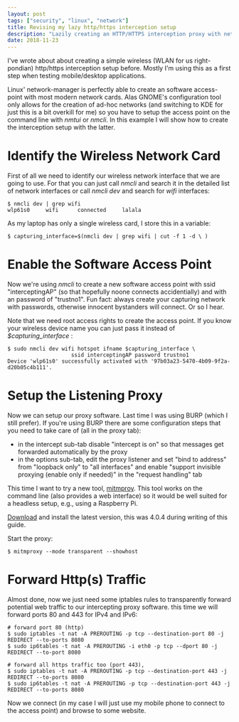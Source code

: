 ```yaml
---
layout: post
tags: ["security", "linux", "network"]
title: Revising my lazy http/https interception setup
description: "Lazily creating an HTTP/HTTPS interception proxy with network-manager and mitmproxy"
date: 2018-11-23
---
```


I've wrote about about creating a simple wireless (WLAN for us right-pondian) http/https interception setup before. Mostly I'm using this as a first step when testing mobile/desktop applications.

Linux' network-manager is perfectly able to create an software access-point with most modern network cards. Alas GNOME's configuration tool only allows for the creation of ad-hoc networks (and switching to KDE for just this is a bit overkill for me) so you have to setup the access point on the command line with *nmtui* or *nmcli*. In this example I will show how to create the interception setup with the latter.

# Identify the Wireless Network Card

First of all we need to identify our wireless network interface that we are going to use. For that you can just call *nmcli* and search it in the detailed list of network interfaces or call *nmcli dev* and search for *wifi* interfaces:

~~~ shell
$ nmcli dev | grep wifi
wlp61s0     wifi      connected     lalala
~~~

As my laptop has only a single wireless card, I store this in a variable:

~~~ shell
$ capturing_interface=$(nmcli dev | grep wifi | cut -f 1 -d \ )
~~~

# Enable the Software Access Point

Now we're using *nmcli* to create a new software access point with ssid "interceptingAP" (so that hopefully noone connects accidentially) and with an password of "trustno1". Fun fact: always create your capturing network with passwords, otherwise innocent bystanders will connect. Or so I hear.

Note that we need root access rights to create the access point. If you know your wireless device name you can just pass it instead of *$capturing_interface* :

~~~ shell
$ sudo nmcli dev wifi hotspot ifname $capturing_interface \
                    ssid interceptingAP password trustno1
Device 'wlp61s0' successfully activated with '97b03a23-5470-4b09-9f2a-d20b05c4b111'.
~~~

# Setup the Listening Proxy

Now we can setup our proxy software. Last time I was using BURP (which I still prefer). If you're using BURP there are some configuration steps that you need to take care of (all in the proxy tab):

* in the intercept sub-tab disable "intercept is on" so that messages get forwarded automatically by the proxy
* in the options sub-tab, edit the proxy listener and set "bind to address" from "loopback only" to "all interfaces" and enable "support invisible proxying (enable only if needed)" in the "request handling" tab

This time I want to try a new tool, [mitmproy](https://mitmproxy.org/). This tool works on the command line (also provides a web interface) so it would be well suited for a headless setup, e.g., using a Raspberry Pi.

[Download](https://mitmproxy.org/downloads/) and install the latest version, this was 4.0.4 during writing of this guide.

Start the proxy:

~~~ shell
$ mitmproxy --mode transparent --showhost
~~~

# Forward Http(s) Traffic

Almost done, now we just need some iptables rules to transparently forward potential web traffic to our intercepting proxy software. this time we will forward ports 80 and 443 for IPv4 and IPv6:

~~~
# forward port 80 (http)
$ sudo iptables -t nat -A PREROUTING -p tcp --destination-port 80 -j REDIRECT --to-ports 8080
$ sudo ip6tables -t nat -A PREROUTING -i eth0 -p tcp --dport 80 -j REDIRECT --to-port 8080

# forward all https traffic too (port 443),
$ sudo iptables -t nat -A PREROUTING -p tcp --destination-port 443 -j REDIRECT --to-ports 8080
$ sudo ip6tables -t nat -A PREROUTING -p tcp --destination-port 443 -j REDIRECT --to-ports 8080
~~~

Now we connect (in my case I will just use my mobile phone to connect to the access point) and browse to some website.
